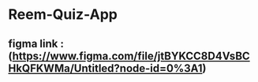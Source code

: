 # Reem-Quiz-App

## figma link : (https://www.figma.com/file/jtBYKCC8D4VsBCHkQFKWMa/Untitled?node-id=0%3A1)